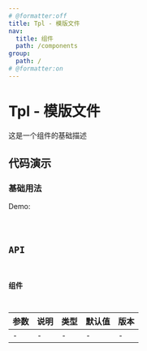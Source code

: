 ```yaml
---
# @formatter:off
title: Tpl - 模版文件
nav:
  title: 组件
  path: /components
group:
  path: /
# @formatter:on
---
```


# Tpl - 模版文件

这是一个组件的基础描述

## 代码演示

### 基础用法

Demo:

<code src="./index.tsx"  background="#f0f2f5" />

## API

### 组件

| 参数 | 说明 | 类型 | 默认值 | 版本 |
| ---- | ---- | ---- | ------ | ---- |
| -    | -    | -    | -      | -    |
